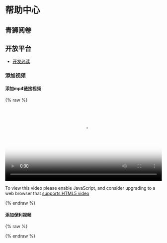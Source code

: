 # 帮助中心

## 青狮阅卷

## 开放平台

* [开发必读](/openapi/guide.md)

### 添加视频

#### 添加mp4链接视频

{% raw %}
<video id="my-video" class="video-js" controls preload="auto" width="100%"
poster="//zhangjikai.com/resource/poster.jpg" data-setup='{"aspectRatio":"16:9"}'>
  <source src="//zhangjikai.com/resource/demo.mp4" type='video/mp4' >
  <p class="vjs-no-js">
    To view this video please enable JavaScript, and consider upgrading to a web browser that
    <a href="http://videojs.com/html5-video-support/" target="_blank">supports HTML5 video</a>
  </p>
</video>
{% endraw %}


#### 添加保利视频
{% raw %}
<div id="player"></div>
<script src="//player.polyv.net/script/player.js"></script>
<script>
var player = polyvPlayer({
    wrap: '#player',
    width: 800,
    height: 533,
    vid: '88083abbf5bcf1356e05d39666be527a_8',
});

player.on('s2j_onPlayerInitOver', () => { //订阅播放器初始化完毕事件
  console.info('播放器初始化完毕');
});
</script>
{% endraw %}

